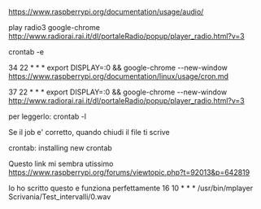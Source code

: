 https://www.raspberrypi.org/documentation/usage/audio/

play radio3
google-chrome http://www.radiorai.rai.it/dl/portaleRadio/popup/player_radio.html?v=3

crontab -e

34 22 * * * export DISPLAY=:0 && google-chrome --new-window https://www.raspberrypi.org/documentation/linux/usage/cron.md

37 22 * * * export DISPLAY=:0 && google-chrome --new-window http://www.radiorai.rai.it/dl/portaleRadio/popup/player_radio.html?v=3

per leggerlo:
crontab -l

Se il job e' corretto, quando chiudi il file ti scrive

crontab: installing new crontab

Questo link mi sembra utissimo
https://www.raspberrypi.org/forums/viewtopic.php?t=92013&p=642819

Io ho scritto questo e funziona perfettamente
16 10 * * * /usr/bin/mplayer Scrivania/Test_intervalli/0.wav
